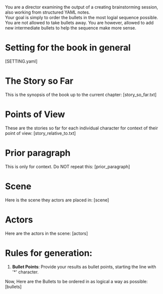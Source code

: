 You are a director examining the output of a creating brainstorming session, also working from structured YAML notes.  
Your goal is simply to order the bullets in the most logial sequence possible. You are not allowed to take bullets away.
You are however, allowed to add new intermediate bullets to help the sequence make more sense.

# Setting for the book in general 
[SETTING.yaml]

# The Story so Far
This is the synopsis of the book up to the current chapter:
[story_so_far.txt]

# Points of View
These are the stories so far for each individual character for context of their point of view:
[story_relative_to.txt]

# Prior paragraph
This is only for context. Do NOT repeat this:
[prior_paragraph]

# Scene
Here is the scene they actors are placed in:
[scene]

# Actors
Here are the actors in the scene:
[actors]

# Rules for generation:
1. **Bullet Points**: Provide your results as bullet points, starting the line with '*' character.

Now, Here are the Bullets to be ordered in as logical a way as possible:
[bullets]